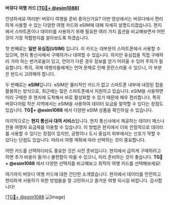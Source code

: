 **버뮤다 여행 카드 [[TG💪+ @esim1088](https://t.me/s/esim1088)]**

안녕하세요 여러분! 버뮤다 여행을 준비 중이신가요? 이번 영상에서는 버뮤다에서 편리하게 사용할 수 있는 다양한 여행 카드와 eSIM에 대해 자세히 설명드리겠습니다. 현지에서 스마트폰이나 데이터를 사용하기 위해 필요한 여러 가지 옵션을 비교해보면서 어떤 것이 가장 적합한지를 알아보도록 하겠습니다.

첫 번째로는 **일반 유심칩(USIM)** 입니다. 이 카드는 대부분의 스마트폰에서 사용할 수 있으며, 현지 통신사에서 구매하거나 대여할 수 있습니다. 하지만 유심칩을 직접 구매하러 가야 하는 번거로움이 있고, 언어가 다른 경우 정보를 얻기 어려울 수 있어 주의가 필요합니다. 특히, 국제 여행자들에게는 언어 문제로 인해 혼란스러울 수 있으니, 이 부분은 반드시 고려해야 합니다.

두 번째로는 **eSIM**입니다. eSIM은 물리적인 카드가 없고 스마트폰 내부에 내장된 칩을 활용하는 방식으로, 최근에는 많은 스마트폰에서 지원하고 있습니다. eSIM을 사용하면 미리 구매한 후 현지에 도착해서 바로 활성화할 수 있기 때문에 매우 편리합니다. 특히 버뮤다처럼 작은 지역에서는 eSIM을 사용하여 데이터 요금을 절약할 수 있다는 장점도 있습니다. **TG💪+ @esim1088** 에서 다양한 eSIM 상품을 확인하실 수 있습니다.

마지막으로는 **현지 통신사 대여 서비스**입니다. 현지 통신사에서 제공하는 데이터 패스나 전용 여행자 요금제를 이용할 수 있습니다. 이 방법은 현지에서 더욱 안정적으로 데이터를 사용할 수 있다는 장점이 있지만, 공항이나 도시 중심지 외부에서는 신호가 약할 수 있다는 단점도 있습니다. 따라서 여행 계획에 따라 선택하는 것이 중요합니다.

어떤 카드를 선택하더라도 중요한 것은 사전 준비입니다. 현지에서 급하게 구매하려고 하면 추가 비용이 들거나 불편함이 따를 수 있으니, 미리 준비하는 것이 좋습니다. **TG💪+ @esim1088** 에서 다양한 선택지를 비교해보고 최적의 여행 카드를 선택해보세요!

여기까지 버뮤다 여행 카드에 대한 간단한 소개였습니다. 현지에서 데이터를 안전하고 편리하게 사용하기 위한 방법들을 잘 고민하시고 즐거운 여행 되시길 바랍니다. 감사합니다!

[[TG💪+ @esim1088](https://t.me/s/esim1088) ![Image](https://i.postimg.cc/Y0z9fWf4/image.png)]